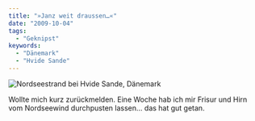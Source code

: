 ```yaml
---
title: "»Janz weit draussen…«"
date: "2009-10-04"
tags:
  - "Geknipst"
keywords:
  - "Dänemark"
  - "Hvide Sande"
---
```


![Nordseestrand bei Hvide Sande, Dänemark](/img/codecandies/IMG_0858.JPG)

Wollte mich kurz zurückmelden. Eine Woche hab ich mir Frisur und Hirn vom Nordseewind durchpusten lassen… das hat gut getan.
